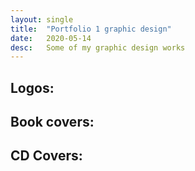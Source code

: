 ```yaml
---
layout: single
title:  "Portfolio 1 graphic design"
date:   2020-05-14
desc:   Some of my graphic design works
---
```

## Logos:

## Book covers:

## CD Covers:
